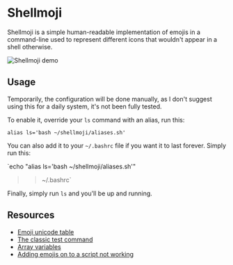 Shellmoji
=========

Shellmoji is a simple human-readable implementation of emojis in a command-line used to represent different icons that wouldn't appear in a shell otherwise.

![Shellmoji demo](https://i.imgur.com/euKCFlp.png)

Usage
-----

Temporarily, the configuration will be done manually, as I don't suggest using this for a daily system, it's not been fully tested.

To enable it, override your `ls` command with an alias, run this:

`alias ls='bash ~/shellmoji/aliases.sh'`

You can also add it to your `~/.bashrc` file if you want it to last forever. Simply run this:

`echo "alias ls='bash ~/shellmoji/aliases.sh'" 
>> ~/.bashrc`

Finally, simply run `ls` and you'll be up and running.

Resources
---------

 - [Emoji unicode table](https://apps.timwhitlock.info/emoji/tables/unicode)
 - [The classic test command](http://wiki.bash-hackers.org/commands/classictest)
 - [Array variables](https://www.tldp.org/LDP/Bash-Beginners-Guide/html/sect_10_02.html)
 - [Adding emojis on to a script not working](https://unix.stackexchange.com/questions/466961/adding-emojis-on-to-a-script-not-working?noredirect=1&lq=1)
